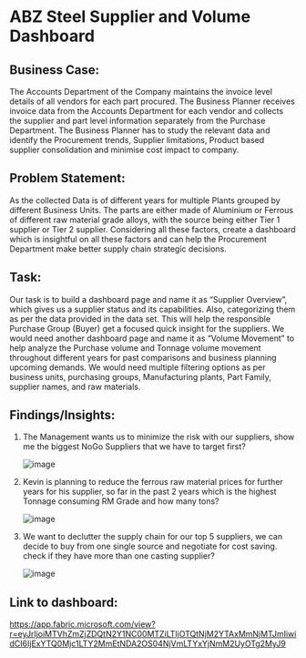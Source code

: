 # ABZ Steel Supplier and Volume Dashboard

## Business Case: 

The Accounts Department of the Company maintains the invoice level details of all vendors for each part procured. The Business Planner receives invoice data from the Accounts Department for each vendor and collects the supplier and part level information separately from the Purchase Department. The Business Planner has to study the relevant data and identify the Procurement trends, Supplier limitations, Product based supplier consolidation and minimise cost impact to company.

## Problem Statement: 

As the collected Data is of different years for multiple Plants grouped by different Business Units. The parts are either made of Aluminium or Ferrous of different raw material grade alloys, with the source being either Tier 1 supplier or Tier 2 supplier. Considering all these factors, create a dashboard which is insightful on all these factors and can help the Procurement Department make better supply chain strategic decisions.

## Task:

Our task is to build a dashboard page and name it as “Supplier Overview”, which gives us a supplier status and its capabilities. Also, categorizing them as per the data provided in the data set. This will help the responsible Purchase Group (Buyer) get a focused quick insight for the suppliers. We would need another dashboard page and name it as “Volume Movement” to help analyze the Purchase volume and Tonnage volume movement throughout different years for past comparisons and business planning upcoming demands. We would need multiple filtering options as per business units, purchasing groups, Manufacturing plants, Part Family, supplier names, and raw materials.

## Findings/Insights:

1. The Management wants us to minimize the risk with our suppliers, show me the biggest NoGo Suppliers that we have to target first?

   ![image](https://github.com/atul139/Projects-Portfolio/assets/121300861/4c5df9ae-9ebb-4eae-94a5-81336b57c368)


2. Kevin is planning to reduce the ferrous raw material prices for further years for his supplier, so far in the past 2 years which is the highest Tonnage consuming RM Grade and how many tons?

   ![image](https://github.com/atul139/Projects-Portfolio/assets/121300861/9245d6ef-8d17-4a6a-8732-778cbd566b53)


3. We want to declutter the supply chain for our top 5 suppliers, we can decide to buy from one single source and negotiate for cost 
   saving. check if they have more than one casting supplier?   

   ![image](https://github.com/atul139/Projects-Portfolio/assets/121300861/ebca0041-7335-4d23-82dc-deb9ae19e121)


## Link to dashboard:
https://app.fabric.microsoft.com/view?r=eyJrIjoiMTVhZmZjZDQtN2Y1NC00MTZiLTljOTQtNjM2YTAxMmNjMTJmIiwidCI6IjExYTQ0Mjc1LTY2MmEtNDA2OS04NjVmLTYxYjNmM2UyOTg2MyJ9
